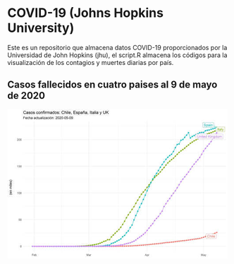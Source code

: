 
# COVID-19 (Johns Hopkins University)

<!-- badges: start -->
<!-- badges: end -->

Este es un repositorio que almacena datos COVID-19 proporcionados por la Universidad de John Hopkins (jhu), el script.R almacena los códigos para la visualización de los contagios y muertes diarias por país.

## Casos fallecidos en cuatro paises al 9 de mayo de 2020 
![](figures/casos_confirmados.jpg)
